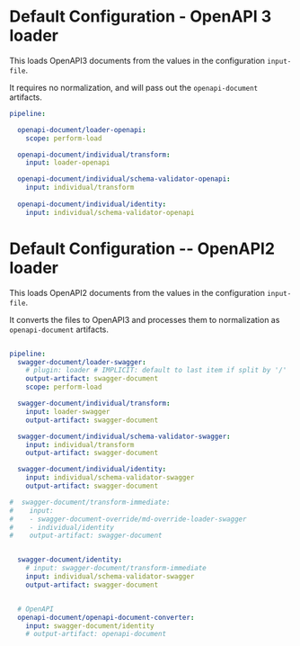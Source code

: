 # Default Configuration - OpenAPI 3 loader

This loads OpenAPI3 documents from the values in the configuration `input-file`.

It requires no normalization, and will pass out the `openapi-document` artifacts.


``` yaml
pipeline:

  openapi-document/loader-openapi:
    scope: perform-load

  openapi-document/individual/transform:
    input: loader-openapi

  openapi-document/individual/schema-validator-openapi:
    input: individual/transform
 
  openapi-document/individual/identity:
    input: individual/schema-validator-openapi

```


# Default Configuration -- OpenAPI2 loader

This loads OpenAPI2 documents from the values in the configuration `input-file`.

It converts the files to OpenAPI3 and processes them to normalization as
`openapi-document` artifacts.


``` yaml

pipeline:
  swagger-document/loader-swagger:
    # plugin: loader # IMPLICIT: default to last item if split by '/'
    output-artifact: swagger-document
    scope: perform-load

  swagger-document/individual/transform:
    input: loader-swagger
    output-artifact: swagger-document

  swagger-document/individual/schema-validator-swagger:
    input: individual/transform
    output-artifact: swagger-document

  swagger-document/individual/identity:
    input: individual/schema-validator-swagger
    output-artifact: swagger-document

#  swagger-document/transform-immediate:
#    input:
#    - swagger-document-override/md-override-loader-swagger
#    - individual/identity
#    output-artifact: swagger-document


  swagger-document/identity:
    # input: swagger-document/transform-immediate
    input: individual/schema-validator-swagger
    output-artifact: swagger-document


  # OpenAPI
  openapi-document/openapi-document-converter:
    input: swagger-document/identity
    # output-artifact: openapi-document
```
